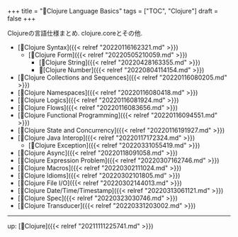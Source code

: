 +++
title = "📂Clojure Language Basics"
tags = ["TOC", "Clojure"]
draft = false
+++

Clojureの言語仕様まとめ. clojure.coreとその他.

-   [📝Clojure Syntax]({{< relref "20220116162321.md" >}})
    -   [📝Clojure Form]({{< relref "20220505210059.md" >}})
        -   [📝Clojure String]({{< relref "20220428163355.md" >}})
        -   📝[Clojure Number]({{< relref "20220804114154.md" >}})
-   [📝Clojure Collections and Sequences]({{< relref "20220116080205.md" >}})
-   [📝Clojure Namespaces]({{< relref "20220116080418.md" >}})
-   [📝Clojure Logics]({{< relref "20220116081924.md" >}})
-   [📝Clojure Flows]({{< relref "20220116083656.md" >}})
-   [📝Clojure Functional Programming]({{< relref "20220116094551.md" >}})
-   [📝Clojure State and Concurrency]({{< relref "20220116191927.md" >}})
-   [📝Clojure Java Interop]({{< relref "20220117172324.md" >}})
    -   [📝Clojure Exception]({{< relref "20220331055419.md" >}})
-   [📝Clojure Async]({{< relref "20220118091058.md" >}})
-   [📝Clojure Expression Problem]({{< relref "20220307162746.md" >}})
-   [📝Clojure Macros]({{< relref "20220302111024.md" >}})
-   [📝Clojure Idioms]({{< relref "20220302101805.md" >}})
-   [📝Clojure File I/O]({{< relref "20220302144013.md" >}})
-   [📝Clojure Date/Time/Timestamp]({{< relref "20220313061121.md" >}})
-   [📝Clojure Spec]({{< relref "20220323030746.md" >}})
-   [📝Clojure Transducer]({{< relref "20220331203002.md" >}})

---

up: [🔖Clojure]({{< relref "20211111225741.md" >}})
